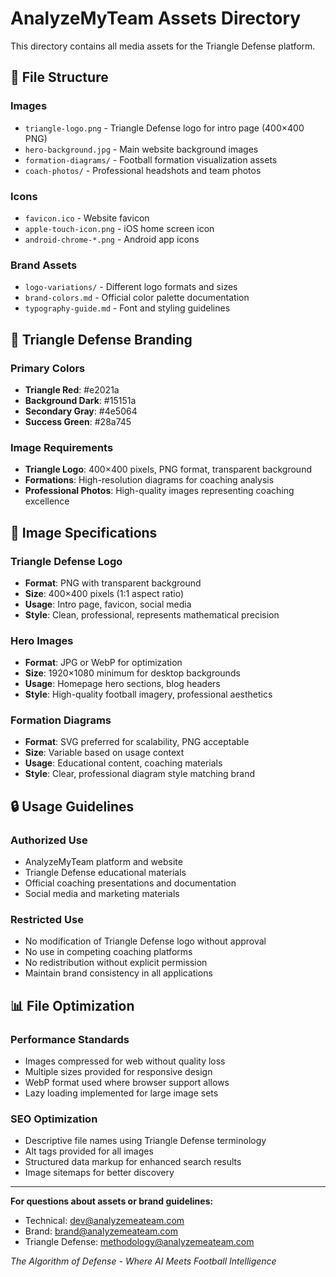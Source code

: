 # AnalyzeMyTeam Assets Directory

This directory contains all media assets for the Triangle Defense platform.

## 📁 File Structure

### Images
- `triangle-logo.png` - Triangle Defense logo for intro page (400×400 PNG)
- `hero-background.jpg` - Main website background images
- `formation-diagrams/` - Football formation visualization assets
- `coach-photos/` - Professional headshots and team photos

### Icons
- `favicon.ico` - Website favicon
- `apple-touch-icon.png` - iOS home screen icon
- `android-chrome-*.png` - Android app icons

### Brand Assets
- `logo-variations/` - Different logo formats and sizes
- `brand-colors.md` - Official color palette documentation
- `typography-guide.md` - Font and styling guidelines

## 🎯 Triangle Defense Branding

### Primary Colors
- **Triangle Red**: #e2021a
- **Background Dark**: #15151a  
- **Secondary Gray**: #4e5064
- **Success Green**: #28a745

### Image Requirements
- **Triangle Logo**: 400×400 pixels, PNG format, transparent background
- **Formations**: High-resolution diagrams for coaching analysis
- **Professional Photos**: High-quality images representing coaching excellence

## 📐 Image Specifications

### Triangle Defense Logo
- **Format**: PNG with transparent background
- **Size**: 400×400 pixels (1:1 aspect ratio)
- **Usage**: Intro page, favicon, social media
- **Style**: Clean, professional, represents mathematical precision

### Hero Images  
- **Format**: JPG or WebP for optimization
- **Size**: 1920×1080 minimum for desktop backgrounds
- **Usage**: Homepage hero sections, blog headers
- **Style**: High-quality football imagery, professional aesthetics

### Formation Diagrams
- **Format**: SVG preferred for scalability, PNG acceptable
- **Size**: Variable based on usage context
- **Usage**: Educational content, coaching materials
- **Style**: Clear, professional diagram style matching brand

## 🔒 Usage Guidelines

### Authorized Use
- AnalyzeMyTeam platform and website
- Triangle Defense educational materials
- Official coaching presentations and documentation
- Social media and marketing materials

### Restricted Use
- No modification of Triangle Defense logo without approval
- No use in competing coaching platforms
- No redistribution without explicit permission
- Maintain brand consistency in all applications

## 📊 File Optimization

### Performance Standards
- Images compressed for web without quality loss
- Multiple sizes provided for responsive design
- WebP format used where browser support allows
- Lazy loading implemented for large image sets

### SEO Optimization
- Descriptive file names using Triangle Defense terminology
- Alt tags provided for all images
- Structured data markup for enhanced search results
- Image sitemaps for better discovery

---

**For questions about assets or brand guidelines:**
- Technical: dev@analyzemeateam.com
- Brand: brand@analyzemeateam.com
- Triangle Defense: methodology@analyzemeateam.com

*The Algorithm of Defense - Where AI Meets Football Intelligence*
